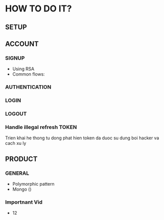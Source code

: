 # HOW TO DO IT?

## SETUP

## ACCOUNT

### SIGNUP

- Using RSA
- Common flows:

### AUTHENTICATION

### LOGIN

### LOGOUT

### Handle illegal refresh TOKEN

Trien khai he thong tu dong phat hien token da duoc su dung boi hacker va cach xu ly

## PRODUCT

### GENERAL

- Polymorphic pattern
- Mongo
()

### Importnant Vid

- 12
